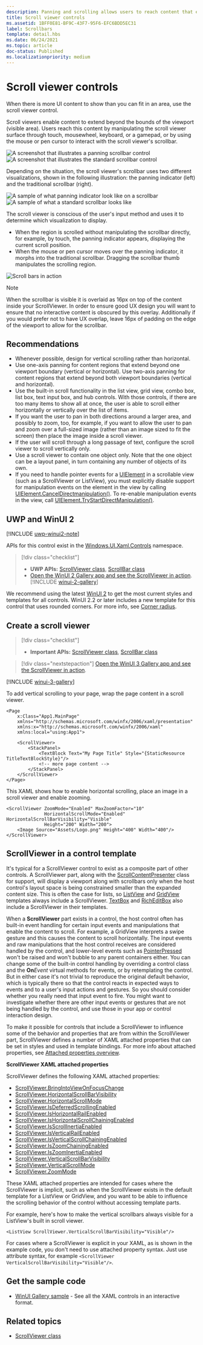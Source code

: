 ```yaml
---
description: Panning and scrolling allows users to reach content that extends beyond the bounds of the screen.
title: Scroll viewer controls
ms.assetid: 1BFF0E81-BF9C-43F7-95F6-EFC6BDD5EC31
label: Scrollbars
template: detail.hbs
ms.date: 06/24/2021
ms.topic: article
doc-status: Published
ms.localizationpriority: medium
---
```

# Scroll viewer controls

When there is more UI content to show than you can fit in an area, use the scroll viewer control.

Scroll viewers enable content to extend beyond the bounds of the viewport (visible area). Users reach this content by manipulating the scroll viewer surface through touch, mousewheel, keyboard, or a gamepad, or by using the mouse or pen cursor to interact with the scroll viewer's scrollbar.

![A screenshot that illustrates a panning scrollbar control](images/scrollbar-panning-1.png)
![A screenshot that illustrates the standard scrollbar control](images/scrollBar-standard-1.png)

Depending on the situation, the scroll viewer's scrollbar uses two different visualizations, shown in the following illustration: the panning indicator (left) and the traditional scrollbar (right).

![A sample of what panning indicator look like on a scrollbar](images/scrollbar-panning.png)
![A sample of what a standard scrollbar looks like](images/scrollbar-traditional.png)

The scroll viewer is conscious of the user's input method and uses it to determine which visualization to display.

* When the region is scrolled without manipulating the scrollbar directly, for example, by touch, the panning indicator appears, displaying the current scroll position.
* When the mouse or pen cursor moves over the panning indicator, it morphs into the traditional scrollbar.  Dragging the scrollbar thumb manipulates the scrolling region.

![Scroll bars in action](images/conscious-scroll.gif)

> [!NOTE]
> When the scrollbar is visible it is overlaid as 16px on top of the content inside your ScrollViewer. In order to ensure good UX design you will want to ensure that no interactive content is obscured by this overlay. Additionally if you would prefer not to have UX overlap, leave 16px of padding on the edge of the viewport to allow for the scrollbar.

## Recommendations

- Whenever possible, design for vertical scrolling rather than horizontal.
- Use one-axis panning for content regions that extend beyond one viewport boundary (vertical or horizontal). Use two-axis panning for content regions that extend beyond both viewport boundaries (vertical and horizontal).
- Use the built-in scroll functionality in the list view, grid view, combo box, list box, text input box, and hub controls. With those controls, if there are too many items to show all at once, the user is able to scroll either horizontally or vertically over the list of items.
- If you want the user to pan in both directions around a larger area, and possibly to zoom, too, for example, if you want to allow the user to pan and zoom over a full-sized image (rather than an image sized to fit the screen) then place the image inside a scroll viewer.
- If the user will scroll through a long passage of text, configure the scroll viewer to scroll vertically only.
- Use a scroll viewer to contain one object only. Note that the one object can be a layout panel, in turn containing any number of objects of its own.
- If you need to handle pointer events for a [UIElement](/windows/winui/api/microsoft.UI.Xaml.UIElement) in a scrollable view (such as a ScrollViewer or ListView), you must explicitly disable support for manipulation events on the element in the view by calling [UIElement.CancelDirectmanipulation()](/windows/winui/api/microsoft.ui.xaml.uielement.canceldirectmanipulations). To re-enable manipulation events in the view, call [UIElement.TryStartDirectManipulation()](/windows/winui/api/microsoft.ui.xaml.uielement.trystartdirectmanipulation).

## UWP and WinUI 2

[!INCLUDE [uwp-winui2-note](../../../includes/uwp-winui-2-note.md)]

APIs for this control exist in the [Windows.UI.Xaml.Controls](/uwp/api/Windows.UI.Xaml.Controls) namespace.

> [!div class="checklist"]
>
> - **UWP APIs:** [ScrollViewer class](/uwp/api/Windows.UI.Xaml.Controls.ScrollViewer), [ScrollBar class](/uwp/api/windows.ui.xaml.controls.primitives.scrollbar)
> - [Open the WinUI 2 Gallery app and see the ScrollViewer in action](winui2gallery:/item/ScrollViewer). [!INCLUDE [winui-2-gallery](../../../includes/winui-2-gallery.md)]

We recommend using the latest [WinUI 2](/windows/apps/winui/winui2/) to get the most current styles and templates for all controls. WinUI 2.2 or later includes a new template for this control that uses rounded corners. For more info, see [Corner radius](../style/rounded-corner.md).

## Create a scroll viewer

> [!div class="checklist"]
>
> - **Important APIs:** [ScrollViewer class](/windows/winui/api/microsoft.UI.Xaml.Controls.ScrollViewer), [ScrollBar class](/windows/winui/api/microsoft.ui.xaml.controls.primitives.scrollbar)

> [!div class="nextstepaction"]
> [Open the WinUI 3 Gallery app and see the ScrollViewer in action](winui3gallery:/item/ScrollViewer).

[!INCLUDE [winui-3-gallery](../../../includes/winui-3-gallery.md)]

To add vertical scrolling to your page, wrap the page content in a scroll viewer.

```xaml
<Page
    x:Class="App1.MainPage"
    xmlns="http://schemas.microsoft.com/winfx/2006/xaml/presentation"
    xmlns:x="http://schemas.microsoft.com/winfx/2006/xaml"
    xmlns:local="using:App1">

    <ScrollViewer>
        <StackPanel>
            <TextBlock Text="My Page Title" Style="{StaticResource TitleTextBlockStyle}"/>
            <!-- more page content -->
        </StackPanel>
    </ScrollViewer>
</Page>
```

This XAML shows how to enable horizontal scrolling, place an image in a scroll viewer and enable zooming.

```xaml
<ScrollViewer ZoomMode="Enabled" MaxZoomFactor="10"
              HorizontalScrollMode="Enabled" HorizontalScrollBarVisibility="Visible"
              Height="200" Width="200">
    <Image Source="Assets/Logo.png" Height="400" Width="400"/>
</ScrollViewer>
```

## ScrollViewer in a control template

It's typical for a ScrollViewer control to exist as a composite part of other controls. A ScrollViewer part, along with the [ScrollContentPresenter](/windows/winui/api/microsoft.UI.Xaml.Controls.ScrollContentPresenter) class for support, will display a viewport along with scrollbars only when the host control's layout space is being constrained smaller than the expanded content size. This is often the case for lists, so [ListView](/windows/winui/api/microsoft.UI.Xaml.Controls.ListView) and [GridView](/windows/winui/api/microsoft.UI.Xaml.Controls.GridView) templates always include a ScrollViewer. [TextBox](/windows/winui/api/microsoft.UI.Xaml.Controls.TextBox) and [RichEditBox](/windows/winui/api/microsoft.UI.Xaml.Controls.RichEditBox) also include a ScrollViewer in their templates.

When a **ScrollViewer** part exists in a control, the host control often has built-in event handling for certain input events and manipulations that enable the content to scroll. For example, a GridView interprets a swipe gesture and this causes the content to scroll horizontally. The input events and raw manipulations that the host control receives are considered handled by the control, and lower-level events such as [PointerPressed](/windows/winui/api/microsoft.ui.xaml.uielement.pointerpressed) won't be raised and won't bubble to any parent containers either. You can change some of the built-in control handling by overriding a control class and the **On**_Event_ virtual methods for events, or by retemplating the control. But in either case it's not trivial to reproduce the original default behavior, which is typically there so that the control reacts in expected ways to events and to a user's input actions and gestures. So you should consider whether you really need that input event to fire. You might want to investigate whether there are other input events or gestures that are not being handled by the control, and use those in your app or control interaction design.

To make it possible for controls that include a ScrollViewer to influence some of the behavior and properties that are from within the ScrollViewer part, ScrollViewer defines a number of XAML attached properties that can be set in styles and used in template bindings. For more info about attached properties, see [Attached properties overview](/windows/uwp/xaml-platform/attached-properties-overview).

**ScrollViewer XAML attached properties**

ScrollViewer defines the following XAML attached properties:

- [ScrollViewer.BringIntoViewOnFocusChange](/windows/winui/api/microsoft.ui.xaml.controls.scrollviewer.bringintoviewonfocuschange)
- [ScrollViewer.HorizontalScrollBarVisibility](/windows/winui/api/microsoft.ui.xaml.controls.scrollviewer.horizontalscrollbarvisibility)
- [ScrollViewer.HorizontalScrollMode](/windows/winui/api/microsoft.ui.xaml.controls.scrollviewer.horizontalscrollmode)
- [ScrollViewer.IsDeferredScrollingEnabled](/windows/winui/api/microsoft.ui.xaml.controls.scrollviewer.isdeferredscrollingenabled)
- [ScrollViewer.IsHorizontalRailEnabled](/windows/winui/api/microsoft.ui.xaml.controls.scrollviewer.ishorizontalrailenabled)
- [ScrollViewer.IsHorizontalScrollChainingEnabled](/windows/winui/api/microsoft.ui.xaml.controls.scrollviewer.ishorizontalscrollchainingenabled)
- [ScrollViewer.IsScrollInertiaEnabled](/windows/winui/api/microsoft.ui.xaml.controls.scrollviewer.isscrollinertiaenabled)
- [ScrollViewer.IsVerticalRailEnabled](/windows/winui/api/microsoft.ui.xaml.controls.scrollviewer.isverticalrailenabled)
- [ScrollViewer.IsVerticalScrollChainingEnabled](/windows/winui/api/microsoft.ui.xaml.controls.scrollviewer.isverticalscrollchainingenabled)
- [ScrollViewer.IsZoomChainingEnabled](/windows/winui/api/microsoft.ui.xaml.controls.scrollviewer.iszoominertiaenabled)
- [ScrollViewer.IsZoomInertiaEnabled](/windows/winui/api/microsoft.ui.xaml.controls.scrollviewer.iszoominertiaenabled)
- [ScrollViewer.VerticalScrollBarVisibility](/windows/winui/api/microsoft.ui.xaml.controls.scrollviewer.verticalscrollbarvisibilityproperty)
- [ScrollViewer.VerticalScrollMode](/windows/winui/api/microsoft.ui.xaml.controls.scrollviewer.verticalscrollmode)
- [ScrollViewer.ZoomMode](/windows/winui/api/microsoft.ui.xaml.controls.scrollviewer.zoommode)

These XAML attached properties are intended for cases where the ScrollViewer is implicit, such as when the ScrollViewer exists in the default template for a ListView or GridView, and you want to be able to influence the scrolling behavior of the control without accessing template parts.

For example, here's how to make the vertical scrollbars always visible for a ListView's built in scroll viewer.

```xaml
<ListView ScrollViewer.VerticalScrollBarVisibility="Visible"/>
```

For cases where a ScrollViewer is explicit in your XAML, as is shown in the example code, you don't need to use attached property syntax. Just use attribute syntax, for example `<ScrollViewer VerticalScrollBarVisibility="Visible"/>`.

## Get the sample code

- [WinUI Gallery sample](https://github.com/Microsoft/WinUI-Gallery) - See all the XAML controls in an interactive format.

## Related topics

* [ScrollViewer class](/windows/winui/api/microsoft.UI.Xaml.Controls.ScrollViewer)
